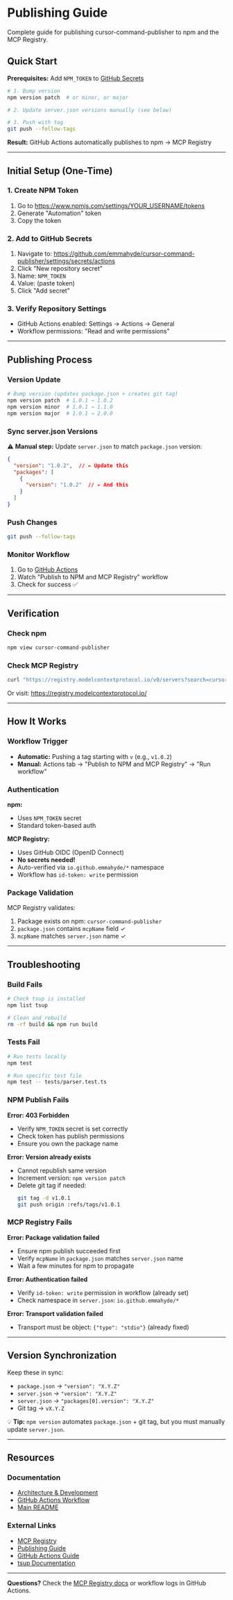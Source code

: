 # Publishing Guide

Complete guide for publishing cursor-command-publisher to npm and the MCP Registry.

## Quick Start

**Prerequisites:** Add `NPM_TOKEN` to [GitHub Secrets](https://github.com/emmahyde/cursor-command-publisher/settings/secrets/actions)

```bash
# 1. Bump version
npm version patch  # or minor, or major

# 2. Update server.json versions manually (see below)

# 3. Push with tag
git push --follow-tags
```

**Result:** GitHub Actions automatically publishes to npm → MCP Registry

---

## Initial Setup (One-Time)

### 1. Create NPM Token

1. Go to https://www.npmjs.com/settings/YOUR_USERNAME/tokens
2. Generate "Automation" token
3. Copy the token

### 2. Add to GitHub Secrets

1. Navigate to: https://github.com/emmahyde/cursor-command-publisher/settings/secrets/actions
2. Click "New repository secret"
3. Name: `NPM_TOKEN`
4. Value: (paste token)
5. Click "Add secret"

### 3. Verify Repository Settings

- GitHub Actions enabled: Settings → Actions → General
- Workflow permissions: "Read and write permissions"

---

## Publishing Process

### Version Update

```bash
# Bump version (updates package.json + creates git tag)
npm version patch  # 1.0.1 → 1.0.2
npm version minor  # 1.0.1 → 1.1.0
npm version major  # 1.0.1 → 2.0.0
```

### Sync server.json Versions

⚠️ **Manual step:** Update `server.json` to match `package.json` version:

```json
{
  "version": "1.0.2",  // ← Update this
  "packages": [
    {
      "version": "1.0.2"  // ← And this
    }
  ]
}
```

### Push Changes

```bash
git push --follow-tags
```

### Monitor Workflow

1. Go to [GitHub Actions](https://github.com/emmahyde/cursor-command-publisher/actions)
2. Watch "Publish to NPM and MCP Registry" workflow
3. Check for success ✅

---

## Verification

### Check npm

```bash
npm view cursor-command-publisher
```

### Check MCP Registry

```bash
curl "https://registry.modelcontextprotocol.io/v0/servers?search=cursor-command-publisher"
```

Or visit: https://registry.modelcontextprotocol.io/

---

## How It Works

### Workflow Trigger

- **Automatic:** Pushing a tag starting with `v` (e.g., `v1.0.2`)
- **Manual:** Actions tab → "Publish to NPM and MCP Registry" → "Run workflow"

### Authentication

**npm:**
- Uses `NPM_TOKEN` secret
- Standard token-based auth

**MCP Registry:**
- Uses GitHub OIDC (OpenID Connect)
- **No secrets needed!**
- Auto-verified via `io.github.emmahyde/*` namespace
- Workflow has `id-token: write` permission

### Package Validation

MCP Registry validates:
1. Package exists on npm: `cursor-command-publisher`
2. `package.json` contains `mcpName` field ✓
3. `mcpName` matches `server.json` name ✓

---

## Troubleshooting

### Build Fails

```bash
# Check tsup is installed
npm list tsup

# Clean and rebuild
rm -rf build && npm run build
```

### Tests Fail

```bash
# Run tests locally
npm test

# Run specific test file
npm test -- tests/parser.test.ts
```

### NPM Publish Fails

**Error: 403 Forbidden**
- Verify `NPM_TOKEN` secret is set correctly
- Check token has publish permissions
- Ensure you own the package name

**Error: Version already exists**
- Cannot republish same version
- Increment version: `npm version patch`
- Delete git tag if needed:
  ```bash
  git tag -d v1.0.1
  git push origin :refs/tags/v1.0.1
  ```

### MCP Registry Fails

**Error: Package validation failed**
- Ensure npm publish succeeded first
- Verify `mcpName` in `package.json` matches `server.json` name
- Wait a few minutes for npm to propagate

**Error: Authentication failed**
- Verify `id-token: write` permission in workflow (already set)
- Check namespace in `server.json`: `io.github.emmahyde/*`

**Error: Transport validation failed**
- Transport must be object: `{"type": "stdio"}` (already fixed)

---

## Version Synchronization

Keep these in sync:
- `package.json` → `"version": "X.Y.Z"`
- `server.json` → `"version": "X.Y.Z"`
- `server.json` → `"packages[0].version": "X.Y.Z"`
- Git tag → `vX.Y.Z`

💡 **Tip:** `npm version` automates `package.json` + git tag, but you must manually update `server.json`.

---

## Resources

### Documentation
- [Architecture & Development](./DEVELOPMENT.md)
- [GitHub Actions Workflow](./WORKFLOWS.md)
- [Main README](../README.md)

### External Links
- [MCP Registry](https://github.com/modelcontextprotocol/registry)
- [Publishing Guide](https://github.com/modelcontextprotocol/registry/blob/main/docs/guides/publishing/publish-server.md)
- [GitHub Actions Guide](https://github.com/modelcontextprotocol/registry/blob/main/docs/guides/publishing/github-actions.md)
- [tsup Documentation](https://tsup.egoist.dev/)

---

**Questions?** Check the [MCP Registry docs](https://github.com/modelcontextprotocol/registry) or workflow logs in GitHub Actions.

